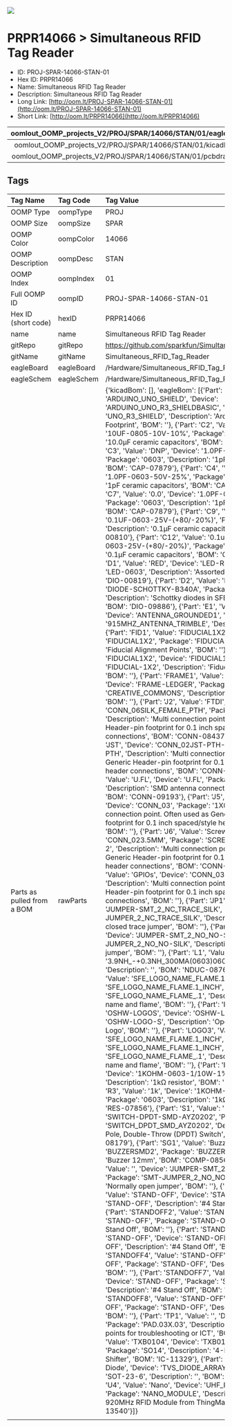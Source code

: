 


  
![][im]
# PRPR14066 > Simultaneous RFID Tag Reader

- ID: PROJ-SPAR-14066-STAN-01
- Hex ID: PRPR14066
- Name: Simultaneous RFID Tag Reader
- Description: Simultaneous RFID Tag Reader
- Long Link: [http://oom.lt/PROJ-SPAR-14066-STAN-01](http://oom.lt/PROJ-SPAR-14066-STAN-01)
- Short Link: [http://oom.lt/PRPR14066](http://oom.lt/PRPR14066)
  

|oomlout_OOMP_projects_V2/PROJ/SPAR/14066/STAN/01/eagleImage.png|oomlout_OOMP_projects_V2/PROJ/SPAR/14066/STAN/01/eagleSchemImage.png|oomlout_OOMP_projects_V2/PROJ/SPAR/14066/STAN/01/kicadPcb3dFront.png|oomlout_OOMP_projects_V2/PROJ/SPAR/14066/STAN/01/kicadPcb3dBack.png|
| :---: | :---: | :---: | :---: |
|oomlout_OOMP_projects_V2/PROJ/SPAR/14066/STAN/01/kicadPcb3d.png|oomlout_OOMP_projects_V2/PROJ/SPAR/14066/STAN/01/bomBack.png|oomlout_OOMP_projects_V2/PROJ/SPAR/14066/STAN/01/bomFront.png|oomlout_OOMP_projects_V2/PROJ/SPAR/14066/STAN/01/pcbdraw.svg|
|oomlout_OOMP_projects_V2/PROJ/SPAR/14066/STAN/01/pcbdrawBack.svg||||

## Tags
  

|Tag Name|Tag Code|Tag Value|
| :--- | :--- | :--- |
|OOMP Type|oompType|PROJ|
|OOMP Size|oompSize|SPAR|
|OOMP Color|oompColor|14066|
|OOMP Description|oompDesc|STAN|
|OOMP Index|oompIndex|01|
|Full OOMP ID|oompID|PROJ-SPAR-14066-STAN-01|
|Hex ID (short code)|hexID|PRPR14066|
|name|name|Simultaneous RFID Tag Reader|
|gitRepo|gitRepo|https://github.com/sparkfun/Simultaneous_RFID_Tag_Reader|
|gitName|gitName|Simultaneous_RFID_Tag_Reader|
|eagleBoard|eagleBoard|/Hardware/Simultaneous_RFID_Tag_Reader.brd|
|eagleSchem|eagleSchem|/Hardware/Simultaneous_RFID_Tag_Reader.sch|
|Parts as pulled from a BOM|rawParts|{'kicadBom': [], 'eagleBom': [{'Part': 'B1', 'Value': 'ARDUINO_UNO_SHIELD', 'Device': 'ARDUINO_UNO_R3_SHIELDBASIC', 'Package': 'UNO_R3_SHIELD', 'Description': 'Arduino R3 Shield Footprint', 'BOM': ''}, {'Part': 'C2', 'Value': '10uF', 'Device': '10UF-0805-10V-10%', 'Package': '0805', 'Description': '10.0µF ceramic capacitors', 'BOM': 'CAP-11330'}, {'Part': 'C3', 'Value': 'DNP', 'Device': '1.0PF-0603-50V-25%', 'Package': '0603', 'Description': '1pF ceramic capacitors', 'BOM': 'CAP-07879'}, {'Part': 'C4', 'Value': 'DNP', 'Device': '1.0PF-0603-50V-25%', 'Package': '0603', 'Description': '1pF ceramic capacitors', 'BOM': 'CAP-07879'}, {'Part': 'C7', 'Value': '0.0', 'Device': '1.0PF-0603-50V-25%', 'Package': '0603', 'Description': '1pF ceramic capacitors', 'BOM': 'CAP-07879'}, {'Part': 'C9', 'Value': '0.1uF', 'Device': '0.1UF-0603-25V-(+80/-20%)', 'Package': '0603', 'Description': '0.1µF ceramic capacitors', 'BOM': 'CAP-00810'}, {'Part': 'C12', 'Value': '0.1uF', 'Device': '0.1UF-0603-25V-(+80/-20%)', 'Package': '0603', 'Description': '0.1µF ceramic capacitors', 'BOM': 'CAP-00810'}, {'Part': 'D1', 'Value': 'RED', 'Device': 'LED-RED0603', 'Package': 'LED-0603', 'Description': 'Assorted Red LEDs', 'BOM': 'DIO-00819'}, {'Part': 'D2', 'Value': 'B340A', 'Device': 'DIODE-SCHOTTKY-B340A', 'Package': 'SMA-DIODE', 'Description': 'Schottky diodes in SFEs production catalog', 'BOM': 'DIO-09886'}, {'Part': 'E1', 'Value': 'Trace Antenna', 'Device': 'ANTENNA_GROUNDED1', 'Package': '915MHZ_ANTENNA_TRIMBLE', 'Description': '', 'BOM': ''}, {'Part': 'FID1', 'Value': 'FIDUCIAL1X2', 'Device': 'FIDUCIAL1X2', 'Package': 'FIDUCIAL-1X2', 'Description': 'Fiducial Alignment Points', 'BOM': ''}, {'Part': 'FID2', 'Value': 'FIDUCIAL1X2', 'Device': 'FIDUCIAL1X2', 'Package': 'FIDUCIAL-1X2', 'Description': 'Fiducial Alignment Points', 'BOM': ''}, {'Part': 'FRAME1', 'Value': 'FRAME-LEDGER', 'Device': 'FRAME-LEDGER', 'Package': 'CREATIVE_COMMONS', 'Description': 'Schematic Frame', 'BOM': ''}, {'Part': 'J2', 'Value': 'FTDI', 'Device': 'CONN_06SILK_FEMALE_PTH', 'Package': '1X06', 'Description': 'Multi connection point. Often used as Generic Header-pin footprint for 0.1 inch spaced/style header connections', 'BOM': 'CONN-08437'}, {'Part': 'J3', 'Value': 'JST', 'Device': 'CONN_02JST-PTH-2', 'Package': 'JST-2-PTH', 'Description': 'Multi connection point. Often used as Generic Header-pin footprint for 0.1 inch spaced/style header connections', 'BOM': 'CONN-09863'}, {'Part': 'J4', 'Value': 'U.FL', 'Device': 'U.FL', 'Package': 'U.FL', 'Description': 'SMD antenna connector- WRL-09144', 'BOM': 'CONN-09193'}, {'Part': 'J5', 'Value': 'Extra', 'Device': 'CONN_03', 'Package': '1X03', 'Description': 'Multi connection point. Often used as Generic Header-pin footprint for 0.1 inch spaced/style header connections', 'BOM': ''}, {'Part': 'J6', 'Value': 'Screw Terminal', 'Device': 'CONN_023.5MM', 'Package': 'SCREWTERMINAL-3.5MM-2', 'Description': 'Multi connection point. Often used as Generic Header-pin footprint for 0.1 inch spaced/style header connections', 'BOM': 'CONN-08399'}, {'Part': 'J7', 'Value': 'GPIOs', 'Device': 'CONN_03', 'Package': '1X03', 'Description': 'Multi connection point. Often used as Generic Header-pin footprint for 0.1 inch spaced/style header connections', 'BOM': ''}, {'Part': 'JP1', 'Value': '', 'Device': 'JUMPER-SMT_2_NC_TRACE_SILK', 'Package': 'SMT-JUMPER_2_NC_TRACE_SILK', 'Description': 'Normally closed trace jumper', 'BOM': ''}, {'Part': 'JP2', 'Value': 'SJ1', 'Device': 'JUMPER-SMT_2_NO_NO-SILK', 'Package': 'SMT-JUMPER_2_NO_NO-SILK', 'Description': 'Normally open jumper', 'BOM': ''}, {'Part': 'L1', 'Value': '3.9nH', 'Device': '3.9NH_-+0.3NH_300MA(0603)0603', 'Package': '0603', 'Description': '', 'BOM': 'NDUC-08761'}, {'Part': 'LOGO1', 'Value': 'SFE_LOGO_NAME_FLAME.1_INCH', 'Device': 'SFE_LOGO_NAME_FLAME.1_INCH', 'Package': 'SFE_LOGO_NAME_FLAME_.1', 'Description': 'SFE Logo, name and flame', 'BOM': ''}, {'Part': 'LOGO2', 'Value': 'OSHW-LOGOS', 'Device': 'OSHW-LOGOS', 'Package': 'OSHW-LOGO-S', 'Description': 'Open Source Hardware Logo', 'BOM': ''}, {'Part': 'LOGO3', 'Value': 'SFE_LOGO_NAME_FLAME.1_INCH', 'Device': 'SFE_LOGO_NAME_FLAME.1_INCH', 'Package': 'SFE_LOGO_NAME_FLAME_.1', 'Description': 'SFE Logo, name and flame', 'BOM': ''}, {'Part': 'R1', 'Value': '1k', 'Device': '1KOHM-0603-1/10W-1%', 'Package': '0603', 'Description': '1kΩ resistor', 'BOM': 'RES-07856'}, {'Part': 'R3', 'Value': '1k', 'Device': '1KOHM-0603-1/10W-1%', 'Package': '0603', 'Description': '1kΩ resistor', 'BOM': 'RES-07856'}, {'Part': 'S1', 'Value': 'Serial Select', 'Device': 'SWITCH-DPDT-SMD-AYZ0202', 'Package': 'SWITCH_DPDT_SMD_AYZ0202', 'Description': 'Double-Pole, Double-Throw (DPDT) Switch', 'BOM': 'SWCH-08179'}, {'Part': 'SG1', 'Value': 'Buzzer', 'Device': 'BUZZERSMD2', 'Package': 'BUZZER-CCV', 'Description': 'Buzzer 12mm', 'BOM': 'COMP-08568'}, {'Part': 'SJ2', 'Value': '', 'Device': 'JUMPER-SMT_2_NO_NO-SILK', 'Package': 'SMT-JUMPER_2_NO_NO-SILK', 'Description': 'Normally open jumper', 'BOM': ''}, {'Part': 'STANDOFF1', 'Value': 'STAND-OFF', 'Device': 'STAND-OFF', 'Package': 'STAND-OFF', 'Description': '#4 Stand Off', 'BOM': ''}, {'Part': 'STANDOFF2', 'Value': 'STAND-OFF', 'Device': 'STAND-OFF', 'Package': 'STAND-OFF', 'Description': '#4 Stand Off', 'BOM': ''}, {'Part': 'STANDOFF3', 'Value': 'STAND-OFF', 'Device': 'STAND-OFF', 'Package': 'STAND-OFF', 'Description': '#4 Stand Off', 'BOM': ''}, {'Part': 'STANDOFF4', 'Value': 'STAND-OFF', 'Device': 'STAND-OFF', 'Package': 'STAND-OFF', 'Description': '#4 Stand Off', 'BOM': ''}, {'Part': 'STANDOFF7', 'Value': 'STAND-OFF', 'Device': 'STAND-OFF', 'Package': 'STAND-OFF', 'Description': '#4 Stand Off', 'BOM': ''}, {'Part': 'STANDOFF8', 'Value': 'STAND-OFF', 'Device': 'STAND-OFF', 'Package': 'STAND-OFF', 'Description': '#4 Stand Off', 'BOM': ''}, {'Part': 'TP1', 'Value': '', 'Device': 'TEST-POINT3', 'Package': 'PAD.03X.03', 'Description': 'Bare copper test points for troubleshooting or ICT', 'BOM': ''}, {'Part': 'U2', 'Value': 'TXB0104', 'Device': 'TXB0104PWRSOIC14', 'Package': 'SO14', 'Description': '4-Bit Bi-Directional Level Shifter', 'BOM': 'IC-11329'}, {'Part': 'U3', 'Value': 'ESD Diode', 'Device': 'TVS_DIODE_ARRAYSMD', 'Package': 'SOT-23-6', 'Description': '', 'BOM': 'IC-13538'}, {'Part': 'U4', 'Value': 'Nano', 'Device': 'UHF_RFID_NANO_MODULE', 'Package': 'NANO_MODULE', 'Description': 'UHF 860 and 920MHz RFID Module from ThingMagic', 'BOM': 'IC-13540'}]}|
||||



[im]: PROJ/SPAR/14066/STAN/01/kicadPcb3d_450.png
